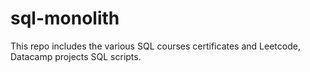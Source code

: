 # sql-monolith

This repo includes the various SQL courses certificates and Leetcode, Datacamp projects SQL scripts.
